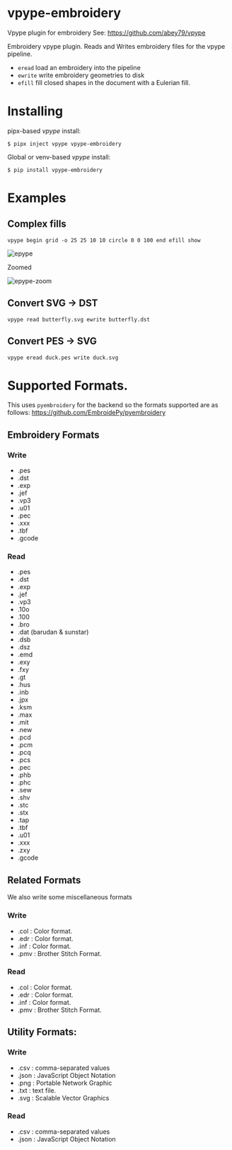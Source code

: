 # vpype-embroidery
Vpype plugin for embroidery
See: https://github.com/abey79/vpype


Embroidery vpype plugin. Reads and Writes embroidery files for the vpype pipeline.

* `eread` load an embroidery into the pipeline
* `ewrite` write embroidery geometries to disk
* `efill` fill closed shapes in the document with a Eulerian fill.


# Installing

pipx-based *vpype* install:

```
$ pipx inject vpype vpype-embroidery
```

Global or venv-based *vpype* install:

```
$ pip install vpype-embroidery
```

# Examples

## Complex fills

`vpype begin grid -o 25 25 10 10 circle 0 0 100 end efill show`

![epype](https://user-images.githubusercontent.com/3302478/101284648-fe3d0a00-3795-11eb-8a3b-5f340624195d.png)

Zoomed

![epype-zoom](https://user-images.githubusercontent.com/3302478/101285367-9a1c4500-3799-11eb-9695-f1c51b7ff840.png)

## Convert SVG -> DST

`vpype read butterfly.svg ewrite butterfly.dst`

## Convert PES -> SVG

`vpype eread duck.pes write duck.svg`


# Supported Formats.

This uses `pyembroidery` for the backend so the formats supported are as follows:
https://github.com/EmbroidePy/pyembroidery

## Embroidery Formats
### Write

* .pes
* .dst
* .exp
* .jef
* .vp3
* .u01
* .pec
* .xxx
* .tbf
* .gcode

### Read
* .pes
* .dst
* .exp
* .jef
* .vp3
* .10o
* .100
* .bro
* .dat (barudan & sunstar)
* .dsb
* .dsz
* .emd
* .exy
* .fxy
* .gt
* .hus
* .inb
* .jpx
* .ksm
* .max
* .mit
* .new
* .pcd
* .pcm
* .pcq
* .pcs
* .pec
* .phb
* .phc
* .sew
* .shv
* .stc
* .stx
* .tap
* .tbf
* .u01
* .xxx
* .zxy
* .gcode

## Related Formats

We also write some miscellaneous formats

### Write
* .col : Color format.
* .edr : Color format.
* .inf : Color format.
* .pmv : Brother Stitch Format.

### Read
* .col : Color format.
* .edr : Color format.
* .inf : Color format.
* .pmv : Brother Stitch Format.

## Utility Formats:

### Write
* .csv : comma-separated values
* .json : JavaScript Object Notation
* .png : Portable Network Graphic
* .txt : text file.
* .svg : Scalable Vector Graphics

### Read
* .csv : comma-separated values
* .json : JavaScript Object Notation
